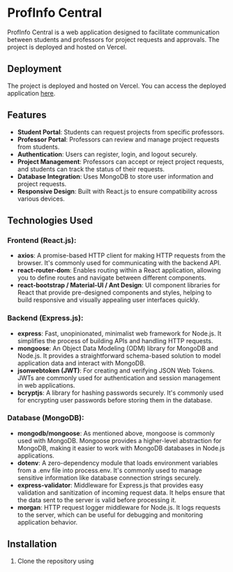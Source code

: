 # ProfInfo Central

ProfInfo Central is a web application designed to facilitate communication between students and professors for project requests and approvals. The project is deployed and hosted on Vercel.

## Deployment

The project is deployed and hosted on Vercel. You can access the deployed application [here](https://profinfocentral.vercel.app/).

## Features

- **Student Portal**: Students can request projects from specific professors.
- **Professor Portal**: Professors can review and manage project requests from students.
- **Authentication**: Users can register, login, and logout securely.
- **Project Management**: Professors can accept or reject project requests, and students can track the status of their requests.
- **Database Integration**: Uses MongoDB to store user information and project requests.
- **Responsive Design**: Built with React.js to ensure compatibility across various devices.

## Technologies Used

### Frontend (React.js):

- **axios**: A promise-based HTTP client for making HTTP requests from the browser. It's commonly used for communicating with the backend API.
- **react-router-dom**: Enables routing within a React application, allowing you to define routes and navigate between different components.
- **react-bootstrap / Material-UI / Ant Design**: UI component libraries for React that provide pre-designed components and styles, helping to build responsive and visually appealing user interfaces quickly.

### Backend (Express.js):

- **express**: Fast, unopinionated, minimalist web framework for Node.js. It simplifies the process of building APIs and handling HTTP requests.
- **mongoose**: An Object Data Modeling (ODM) library for MongoDB and Node.js. It provides a straightforward schema-based solution to model application data and interact with MongoDB.
- **jsonwebtoken (JWT)**: For creating and verifying JSON Web Tokens. JWTs are commonly used for authentication and session management in web applications.
- **bcryptjs**: A library for hashing passwords securely. It's commonly used for encrypting user passwords before storing them in the database.

### Database (MongoDB):

- **mongodb/mongoose**: As mentioned above, mongoose is commonly used with MongoDB. Mongoose provides a higher-level abstraction for MongoDB, making it easier to work with MongoDB databases in Node.js applications.
- **dotenv**: A zero-dependency module that loads environment variables from a .env file into process.env. It's commonly used to manage sensitive information like database connection strings securely.
- **express-validator**: Middleware for Express.js that provides easy validation and sanitization of incoming request data. It helps ensure that the data sent to the server is valid before processing it.
- **morgan**: HTTP request logger middleware for Node.js. It logs requests to the server, which can be useful for debugging and monitoring application behavior.

## Installation

1. Clone the repository using
   

